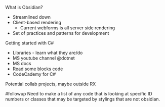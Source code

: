 What is Obsidian?
- Streamlined down
- Client-based rendering
	- Current webforms is all server side rendering
- Set of practices and patterns for development

Getting started with C#
- Libraries - learn what they are/do
- MS youtube channel @dotnet
- MS docs
- Read some blocks code
- CodeCademy for C#

Potential collab projects, maybe outside RX

#followup Need to make a list of any code that is looking at specific ID numbers or classes that may be targeted by stylings that are not obsidian.